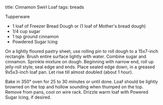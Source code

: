 title: Cinnamon Swirl Loaf
tags: breads

Tupperware

* 1 loaf of Freezer Bread Dough or
(1 loaf of Mother's bread dough)
* 1/4 cup sugar
* 1 tsp ground cinnamon
* Powdered Sugar Icing

On a lightly floured pastry sheet, use rolling pin to roll dough to a 15x7-inch rectangle.  Brush entire surface lightly with water.  Combine sugar and cinnamon.  Sprinkle mixture on dough.  Beginning with narrow end, roll up jelly-roll style; seal edge and ends.  Place sealed edge down, in a greased 9x5x3-inch loaf pan.  Let rise till almost doubled (about 1 hour).

Bake in 350° oven for 25 to 30 minutes or until done.  Loaf should be lightly browned on the top and hollow sounding when thumped on the top.  Remove from pans, cool on wire rack.  Drizzle warm loaf with Powered Sugar Icing, if desired.
